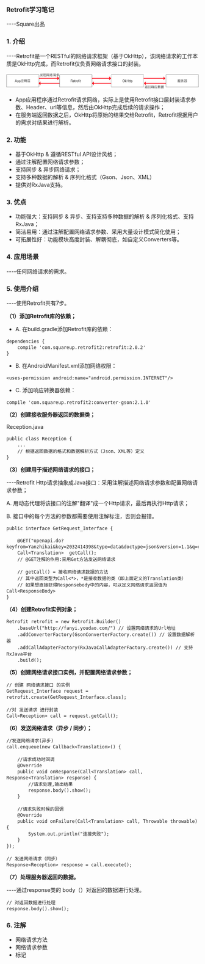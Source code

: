 ### Retrofit学习笔记

----Square出品

### 1. 介绍

----Retrofit是一个RESTful的网络请求框架（基于OkHttp），该网络请求的工作本质是OkHttp完成，而Retrofit仅负责网络请求接口的封装。

![image](https://github.com/zhaoqingyue/ZQYRetrofitDemo/blob/master/img/1.png)

- App应用程序通过Retrofit请求网络，实际上是使用Retrofit接口层封装请求参数、Header、url等信息，然后由OkHttp完成后续的请求操作；
- 在服务端返回数据之后，OkHttp将原始的结果交给Retrofit，Retrofit根据用户的需求对结果进行解析。

### 2. 功能
- 基于OkHttp & 遵循RESTful API设计风格；
- 通过注解配置网络请求参数；
- 支持同步 & 异步网络请求；
- 支持多种数据的解析 & 序列化格式（Gson、Json、XML）
- 提供对RxJava支持。

### 3. 优点
- 功能强大：支持同步 & 异步、支持支持多种数据的解析 & 序列化格式、支持RxJava；
- 简洁易用：通过注解配置网络请求参数、采用大量设计模式简化使用；
- 可拓展性好：功能模块高度封装、解耦彻底，如自定义Converters等。

### 4. 应用场景

----任何网络请求的需求。

### 5. 使用介绍
----使用Retrofit共有7步。

**（1）添加Retrofit库的依赖；**

- A. 在build.gradle添加Retrofit库的依赖：
```
dependencies {
    compile 'com.squareup.retrofit2:retrofit:2.0.2'
}
```

- B. 在AndroidManifest.xml添加网络权限：
```
<uses-permission android:name="android.permission.INTERNET"/>
```

- C. 添加响应转换器依赖：
```
compile 'com.squareup.retrofit2:converter-gson:2.1.0'
```

**（2）创建接收服务器返回的数据类；**

Reception.java
```
public class Reception {
    ...
    // 根据返回数据的格式和数据解析方式（Json、XML等）定义
}
```

**（3）创建用于描述网络请求的接口；**

----Retrofit Http请求抽象成Java接口：采用注解描述网络请求参数和配置网络请求参数；

A. 用动态代理将该接口的注解"翻译"成一个Http请求，最后再执行Http请求；

B. 接口中的每个方法的参数都需要使用注解标注，否则会报错。

```
public interface GetRequest_Interface {

    @GET("openapi.do?keyfrom=Yanzhikai&key=2032414398&type=data&doctype=json&version=1.1&q=car")
    Call<Translation>  getCall();
    // @GET注解的作用:采用Get方法发送网络请求

    // getCall() = 接收网络请求数据的方法
    // 其中返回类型为Call<*>，*是接收数据的类（即上面定义的Translation类）
    // 如果想直接获得Responsebody中的内容，可以定义网络请求返回值为Call<ResponseBody>
}
```

**（4）创建Retrofit实例对象；**

```
Retrofit retrofit = new Retrofit.Builder()
    .baseUrl("http://fanyi.youdao.com/") // 设置网络请求的Url地址
    .addConverterFactory(GsonConverterFactory.create()) // 设置数据解析器
    .addCallAdapterFactory(RxJavaCallAdapterFactory.create()) // 支持RxJava平台
    .build();
```

**（5）创建网络请求接口实例，并配置网络请求参数；**

```
// 创建 网络请求接口 的实例
GetRequest_Interface request = retrofit.create(GetRequest_Interface.class);

//对 发送请求 进行封装
Call<Reception> call = request.getCall();
```

**（6）发送网络请求（异步 / 同步）；**

```
//发送网络请求(异步)
call.enqueue(new Callback<Translation>() {

    //请求成功时回调
    @Override
    public void onResponse(Call<Translation> call, Response<Translation> response) {
        //请求处理,输出结果
        response.body().show();
    }

    //请求失败时候的回调
    @Override
    public void onFailure(Call<Translation> call, Throwable throwable) {
        System.out.println("连接失败");
    }
});

// 发送网络请求（同步）
Response<Reception> response = call.execute();
```

**（7）处理服务器返回的数据。**

----通过response类的 body（）对返回的数据进行处理。

```
// 对返回数据进行处理
response.body().show();
```

### 6. 注解

- 网络请求方法
- 网络请求参数
- 标记


